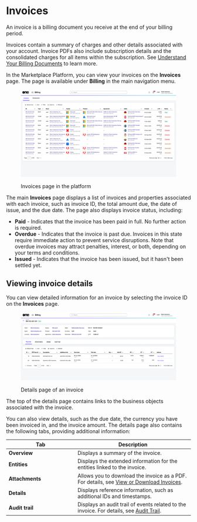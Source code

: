 # Invoices

An invoice is a billing document you receive at the end of your billing period.&#x20;

Invoices contain a summary of charges and other details associated with your account. Invoice PDFs also include subscription details and the consolidated charges for all items within the subscription. See [Understand Your Billing Documents](../../../billing/understand-your-billing-documents/) to learn more.

In the Marketplace Platform, you can view your invoices on the **Invoices** page. The page is available under **Billing** in the main navigation menu.

<div data-with-frame="true"><figure><img src="../../../../.gitbook/assets/invoices_page.png" alt=""><figcaption><p>Invoices page in the platform</p></figcaption></figure></div>

The main **Invoices** page displays a list of invoices and properties associated with each invoice, such as invoice ID, the total amount due, the date of issue, and the due date. The page also displays invoice status, including:&#x20;

* **Paid** - Indicates that the invoice has been paid in full. No further action is required.
* **Overdue** - Indicates that the invoice is past due. Invoices in this state require immediate action to prevent service disruptions. Note that overdue invoices may attract penalties, interest, or both, depending on your terms and conditions.
* **Issued** - Indicates that the invoice has been issued, but it hasn't been settled yet.

## Viewing invoice details <a href="#subscription-details" id="subscription-details"></a>

You can view detailed information for an invoice by selecting the invoice ID on the **Invoices** page.&#x20;

<div data-with-frame="true"><figure><img src="../../../../.gitbook/assets/invoice_details_page.png" alt=""><figcaption><p>Details page of an invoice</p></figcaption></figure></div>

The top of the details page contains links to the business objects associated with the invoice.&#x20;

You can also view details, such as the due date, the currency you have been invoiced in, and the invoice amount. The details page also contains the following tabs, providing additional information:

<table><thead><tr><th width="174">Tab</th><th>Description</th></tr></thead><tbody><tr><td><strong>Overview</strong></td><td>Displays a summary of the invoice.</td></tr><tr><td><strong>Entities</strong></td><td>Displays the extended information for the entities linked to the invoice.</td></tr><tr><td><strong>Attachments</strong> </td><td>Allows you to download the invoice as a PDF. For details, see <a href="download-invoices.md">View or Download Invoices</a>.</td></tr><tr><td><strong>Details</strong> </td><td>Displays reference information, such as additional IDs and timestamps.</td></tr><tr><td><strong>Audit trail</strong></td><td>Displays an audit trail of events related to the invoice. For details, see <a href="../../../settings/audit-trail.md">Audit Trail</a>.</td></tr></tbody></table>
